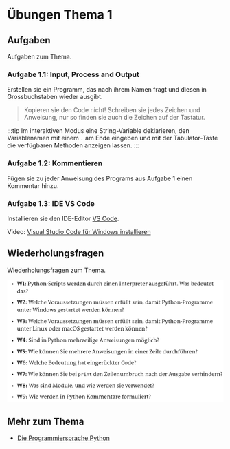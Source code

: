 # Übungen Thema 1

## Aufgaben

Aufgaben zum Thema.

### Aufgabe 1.1: Input, Process and Output

Erstellen sie ein Programm, das nach ihrem Namen fragt und diesen in Grossbuchstaben wieder ausgibt.

> Kopieren sie den Code nicht! Schreiben sie jedes Zeichen und Anweisung, nur so finden sie auch die Zeichen auf der Tastatur. 

:::tip
Im interaktiven Modus eine String-Variable deklarieren, den Variablenamen mit einem `.` am Ende eingeben und mit der Tabulator-Taste die verfügbaren Methoden anzeigen lassen.
:::

### Aufgabe 1.2: Kommentieren

Fügen sie zu jeder Anweisung des Programs aus Aufgabe 1 einen Kommentar hinzu.

### Aufgabe 1.3: IDE VS Code

Installieren sie den IDE-Editor [VS Code](https://code.visualstudio.com/). 

Video: [Visual Studio Code für Windows installieren](https://www.youtube.com/watch?v=og51Lo5uKBA)

## Wiederholungsfragen

Wiederholungsfragen zum Thema.

![topic-1-questions](../topic-1-questions.png)

## Mehr zum Thema

* [Die Programmiersprache Python](http://openbook.rheinwerk-verlag.de/python/02_001.html#u2)